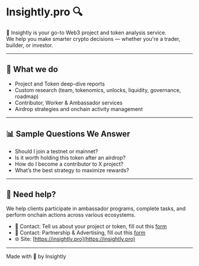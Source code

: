 # Insightly.pro 🔍

🚀 Insightly is your go-to Web3 project and token analysis service.  
We help you make smarter crypto decisions — whether you're a trader, builder, or investor.

---

## 🧠 What we do

- Project and Token deep-dive reports
- Custom research (team, tokenomics, unlocks, liquidity, governance, roadmap)
- Contributor, Worker & Ambassador services
- Airdrop strategies and onchain activity management

---

## 📊 Sample Questions We Answer

- Should I join a testnet or mainnet?
- Is it worth holding this token after an airdrop?
- How do I become a contributor to X project?
- What’s the best strategy to maximize rewards?

---

## 💼 Need help?

We help clients participate in ambassador programs, complete tasks, and perform onchain actions across various ecosystems.

- 📩 Contact: Tell us about your project or token, fill out this [form](https://forms.gle/TP4BaBxGXnRzdK7G6) 
- 📩 Contact: Partnership & Advertising, fill out this [form](https://forms.gle/6eUeKv4Dp4TtMAR99)   
- 🌐 Site: [https://insightly.pro](https://insightly.pro)

---

Made with 💙 by Insightly 




